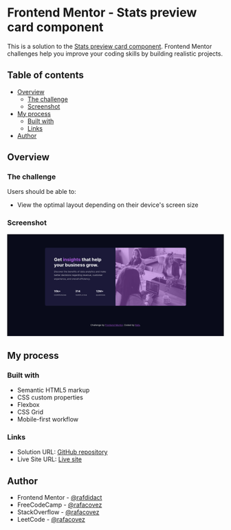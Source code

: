 # Frontend Mentor - Stats preview card component

This is a solution to the [Stats preview card component](https://www.frontendmentor.io/challenges/stats-preview-card-component-8JqbgoU62/hub). Frontend Mentor challenges help you improve your coding skills by building realistic projects. 

## Table of contents

- [Overview](#overview)
  - [The challenge](#the-challenge)
  - [Screenshot](#screenshot)
- [My process](#my-process)
  - [Built with](#built-with)
  - [Links](#links)
- [Author](#author)

## Overview

### The challenge

Users should be able to:

- View the optimal layout depending on their device's screen size

### Screenshot

![](./images/preview.png)

## My process

### Built with

- Semantic HTML5 markup
- CSS custom properties
- Flexbox
- CSS Grid
- Mobile-first workflow

### Links

- Solution URL: [GitHub repository](https://github.com/rafacovez/stats-preview-card-component)
- Live Site URL: [Live site](https://stats-preview-card-component-wheat.vercel.app/)

## Author

- Frontend Mentor - [@rafdidact](https://www.frontendmentor.io/profile/rafdidact)
- FreeCodeCamp - [@rafacovez](https://www.freecodecamp.org/rafacovez)
- StackOverflow - [@rafacovez](https://stackoverflow.com/users/15068150/ad%c3%a1n-est%c3%a9vez)
- LeetCode - [@rafacovez](https://leetcode.com/rafacovez/)
